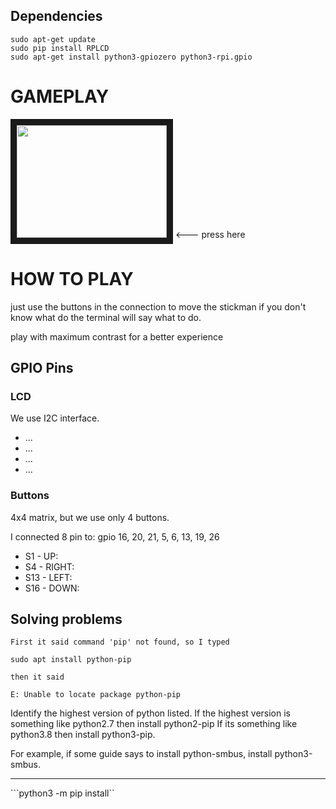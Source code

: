 ## Dependencies 

```
sudo apt-get update
sudo pip install RPLCD
sudo apt-get install python3-gpiozero python3-rpi.gpio
```

# GAMEPLAY

<a href="http://www.youtube.com/watch?feature=player_embedded&v=G4lIUJDdov0" target="_blank"><img src="http://img.youtube.com/vi/G4lIUJDdov0/0.jpg" 
alt="" width="240" height="180" border="10" /></a> <--- press here

# HOW TO PLAY

just use the buttons in the connection to move the stickman if you don't know what do the terminal will say what to do.

play with maximum contrast for a better experience


## GPIO Pins

### LCD

We use I2C interface.

- ...
- ...
- ...
- ...

### Buttons

4x4 matrix, but we use only 4 buttons.

I connected 8 pin to: gpio 16, 20, 21, 5, 6, 13, 19, 26

- S1 - UP: 
- S4 - RIGHT: 
- S13 - LEFT: 
- S16 - DOWN: 


## Solving problems

```
First it said command 'pip' not found, so I typed

sudo apt install python-pip

then it said

E: Unable to locate package python-pip
```

Identify the highest version of python listed. If the highest version is something like python2.7 then install 
python2-pip If its something like python3.8 then install python3-pip.

For example, if some guide says to install python-smbus, install python3-smbus.

---

```python3 -m pip install``

